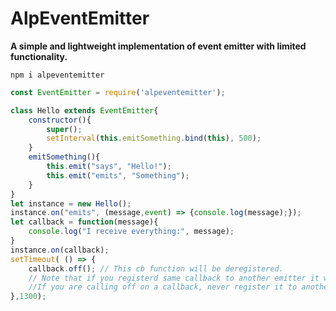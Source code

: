 # AlpEventEmitter

**A simple and lightweight implementation of event emitter with limited functionality.**

	npm i alpeventemitter


```javascript
const EventEmitter = require('alpeventemitter');

class Hello extends EventEmitter{
	constructor(){
		super();
		setInterval(this.emitSomething.bind(this), 500);
	}
	emitSomething(){
		this.emit("says", "Hello!");
		this.emit("emits", "Something");
	}
}
let instance = new Hello();
instance.on("emits", (message,event) => {console.log(message);});
let callback = function(message){
	console.log("I receive everything:", message);
}
instance.on(callback);
setTimeout( () => {
	callback.off(); // This cb function will be deregistered.
	// Note that if you registerd same callback to another emitter it will also deregister it.
	//If you are calling off on a callback, never register it to another alpeventemitter instance, there are multiple scenerios how things may go wrong.
},1300);
```